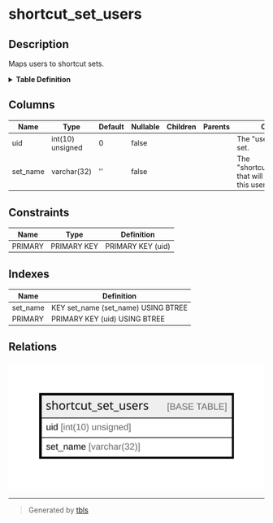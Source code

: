 # shortcut_set_users

## Description

Maps users to shortcut sets.

<details>
<summary><strong>Table Definition</strong></summary>

```sql
CREATE TABLE `shortcut_set_users` (
  `uid` int(10) unsigned NOT NULL DEFAULT 0 COMMENT 'The "users".uid for this set.',
  `set_name` varchar(32) CHARACTER SET ascii COLLATE ascii_general_ci NOT NULL DEFAULT '' COMMENT 'The "shortcut_set".set_name that will be displayed for this user.',
  PRIMARY KEY (`uid`),
  KEY `set_name` (`set_name`)
) ENGINE=InnoDB DEFAULT CHARSET=utf8mb4 COLLATE=utf8mb4_general_ci COMMENT='Maps users to shortcut sets.'
```

</details>

## Columns

| Name | Type | Default | Nullable | Children | Parents | Comment |
| ---- | ---- | ------- | -------- | -------- | ------- | ------- |
| uid | int(10) unsigned | 0 | false |  |  | The "users".uid for this set. |
| set_name | varchar(32) | '' | false |  |  | The "shortcut_set".set_name that will be displayed for this user. |

## Constraints

| Name | Type | Definition |
| ---- | ---- | ---------- |
| PRIMARY | PRIMARY KEY | PRIMARY KEY (uid) |

## Indexes

| Name | Definition |
| ---- | ---------- |
| set_name | KEY set_name (set_name) USING BTREE |
| PRIMARY | PRIMARY KEY (uid) USING BTREE |

## Relations

![er](shortcut_set_users.svg)

---

> Generated by [tbls](https://github.com/k1LoW/tbls)
